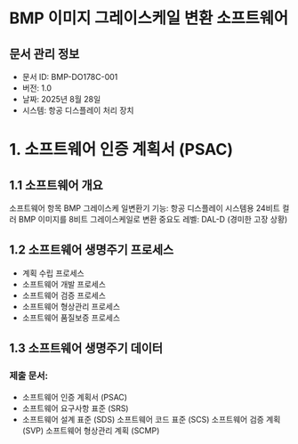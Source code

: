 # BMP 이미지 그레이스케일 변환 소프트웨어
## 문서 관리 정보
- 문서 ID: BMP-DO178C-001
- 버전: 1.0
- 날짜: 2025년 8월 28일
- 시스템: 항공 디스플레이 처리 장치

# 1. 소프트웨어 인증 계획서 (PSAC)
## 1.1 소프트웨어 개요
소프트웨어 항목 BMP 그레이스케 일변환기 기능: 항공 디스플레이 시스템용 24비트 컬러 BMP 이미지를 8비트 그레이스케일로 변환 중요도 레벨: DAL-D (경미한 고장 상황)

## 1.2 소프트웨어 생명주기 프로세스
- 계획 수립 프로세스
- 소프트웨어 개발 프로세스
- 소프트웨어 검증 프로세스
- 소프트웨어 형상관리 프로세스
- 소프트웨어 품질보증 프로세스

## 1.3 소프트웨어 생명주기 데이터
### 제출 문서:
- 소프트웨어 인증 계획서 (PSAC)
- 소프트웨어 요구사항 표준 (SRS)
- 소프트웨어 설계 표준 (SDS)
소프트웨어 코드 표준 (SCS)
소프트웨어 검증 계획 (SVP)
소프트웨어 형상관리 계획 (SCMP)
